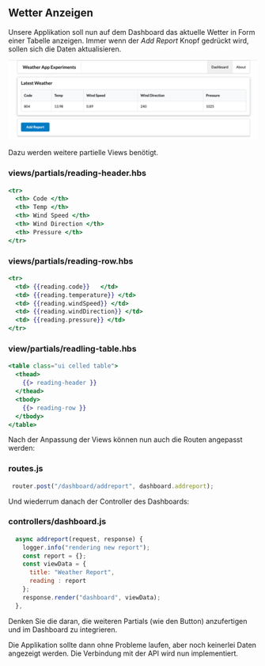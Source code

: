 ## Wetter Anzeigen

Unsere Applikation soll nun auf dem Dashboard das aktuelle Wetter in Form einer Tabelle anzeigen.
Immer wenn der *Add Report* Knopf gedrückt wird, sollen sich die Daten aktualisieren.

![img.png](img/wetterreport.png)

Dazu werden weitere partielle Views benötigt.

### views/partials/reading-header.hbs
```handlebars
<tr>
  <th> Code </th>
  <th> Temp </th>
  <th> Wind Speed </th>
  <th> Wind Direction </th>
  <th> Pressure </th>
</tr>
```
### views/partials/reading-row.hbs
```handlebars
<tr>
  <td> {{reading.code}}   </td>
  <td> {{reading.temperature}} </td>
  <td> {{reading.windSpeed}} </td>
  <td> {{reading.windDirection}} </td>
  <td> {{reading.pressure}} </td>
</tr>
```

### view/partials/readling-table.hbs
```handlebars
<table class="ui celled table">
  <thead>
    {{> reading-header }}
  </thead>
  <tbody>
    {{> reading-row }}
  </tbody>
</table>
```

Nach der Anpassung der Views können nun auch die Routen angepasst werden: 
### routes.js
```js
 router.post("/dashboard/addreport", dashboard.addreport);
```

Und wiederrum danach der Controller des Dashboards:
### controllers/dashboard.js
```js
  async addreport(request, response) {
    logger.info("rendering new report");
    const report = {};
    const viewData = {
      title: "Weather Report",
      reading : report
    };
    response.render("dashboard", viewData);
  },
```
Denken Sie die daran, die weiteren Partials (wie den Button) anzufertigen und im Dashboard zu integrieren.

Die Applikation sollte dann ohne Probleme laufen, aber noch keinerlei Daten angezeigt werden.
Die Verbindung mit der API wird nun implementiert.
